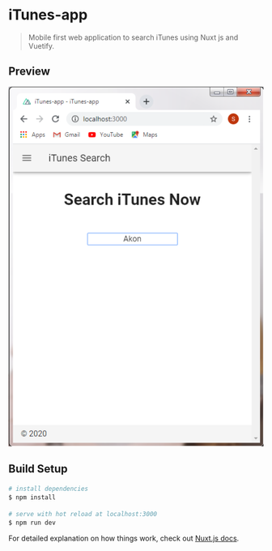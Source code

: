 # iTunes-app

> Mobile first web application to search iTunes using Nuxt js and Vuetify.

## Preview
![Screenshot](image1.png)

## Build Setup

```bash
# install dependencies
$ npm install

# serve with hot reload at localhost:3000
$ npm run dev

```

For detailed explanation on how things work, check out [Nuxt.js docs](https://nuxtjs.org).
